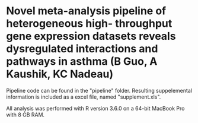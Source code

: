 # Novel meta-analysis pipeline of heterogeneous high- throughput gene expression datasets reveals dysregulated interactions and pathways in asthma (B Guo, A Kaushik, KC Nadeau)


Pipeline code can be found in the "pipeline" folder. Resulting suppelemental information is included as a excel file, named "supplement.xls".

All analysis was performed with R version 3.6.0 on a 64-bit MacBook Pro with 8 GB RAM. 
